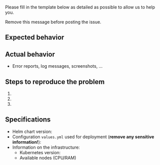 Please fill in the template below as detailed as possible to allow
us to help you.

Remove this message before posting the issue.

## Expected behavior


## Actual behavior

- Error reports, log messages, screenshots, ...

## Steps to reproduce the problem

1.
2.
3.

## Specifications

- Helm chart version:
- Configuration `values.yml` used for deployment (**remove any sensitive information!**):
- Information on the infrastructure:
  - Kubernetes version:
  - Available nodes (CPU/RAM)
